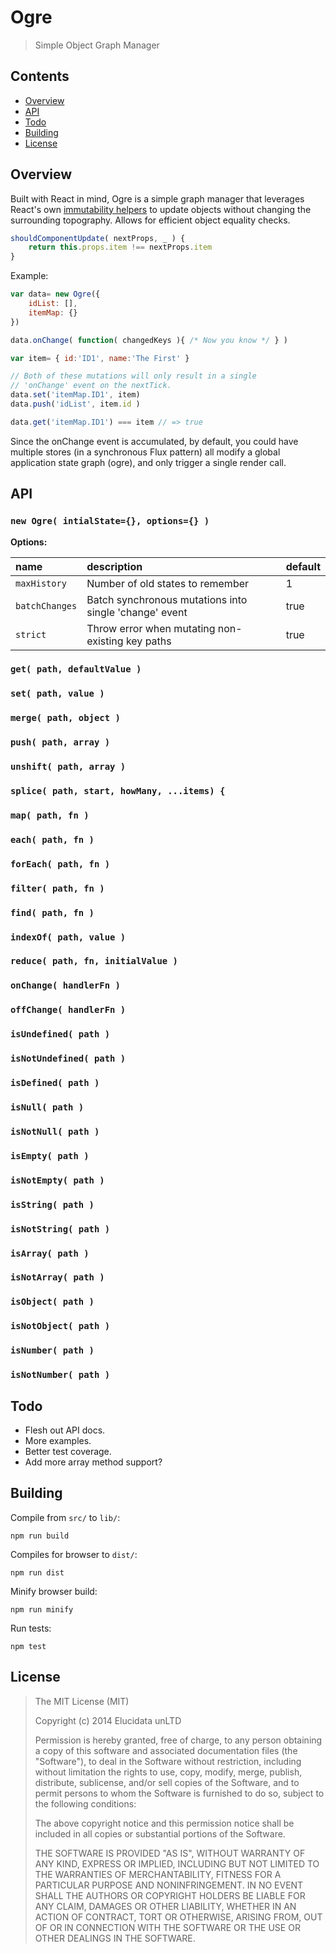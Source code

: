 # Ogre

> Simple Object Graph Manager


## Contents

- [Overview](#overview)
- [API](#api)
- [Todo](#todo)
- [Building](#building)
- [License](#license)

<!-- end toc -->


## Overview

Built with React in mind, Ogre is a simple graph manager that leverages React's own [immutability helpers](http://facebook.github.io/react/docs/update.html) to update objects without changing the surrounding topography. Allows for efficient object equality checks.

``` javascript
shouldComponentUpdate( nextProps, _ ) {
    return this.props.item !== nextProps.item
}
```

Example:

``` javascript
var data= new Ogre({
    idList: [],
    itemMap: {}
})

data.onChange( function( changedKeys ){ /* Now you know */ } )

var item= { id:'ID1', name:'The First' }

// Both of these mutations will only result in a single
// 'onChange' event on the nextTick.
data.set('itemMap.ID1', item)
data.push('idList', item.id )

data.get('itemMap.ID1') === item // => true

```

Since the onChange event is accumulated, by default, you could have multiple stores (in a synchronous Flux pattern) all modify a global application state graph (ogre), and only trigger a single render call.


## API
### `new Ogre( intialState={}, options={} )`

**Options:**

| name           | description                                            | default |
|:---------------|:-------------------------------------------------------|:--------|
| `maxHistory`   | Number of old states to remember                       | 1       |
| `batchChanges` | Batch synchronous mutations into single 'change' event | true    |
| `strict`       | Throw error when mutating non-existing key paths       | true    |

### `get( path, defaultValue )`
### `set( path, value )`

### `merge( path, object )`
### `push( path, array )`
### `unshift( path, array )`
### `splice( path, start, howMany, ...items) {`

### `map( path, fn )`
### `each( path, fn )`
### `forEach( path, fn )`
### `filter( path, fn )`
### `find( path, fn )`
### `indexOf( path, value )`
### `reduce( path, fn, initialValue )`

### `onChange( handlerFn )`
### `offChange( handlerFn )`

### `isUndefined( path )`
### `isNotUndefined( path )`
### `isDefined( path )`
### `isNull( path )`
### `isNotNull( path )`
### `isEmpty( path )`
### `isNotEmpty( path )`
### `isString( path )`
### `isNotString( path )`
### `isArray( path )`
### `isNotArray( path )`
### `isObject( path )`
### `isNotObject( path )`
### `isNumber( path )`
### `isNotNumber( path )`

## Todo

- Flesh out API docs.
- More examples.
- Better test coverage.
- Add more array method support?


## Building

Compile from `src/` to `lib/`:

    npm run build

Compiles for browser to `dist/`:

    npm run dist

Minify browser build:

    npm run minify

Run tests:

    npm test


## License

> The MIT License (MIT)
>
> Copyright (c) 2014 Elucidata unLTD
>
> Permission is hereby granted, free of charge, to any person obtaining a copy
> of this software and associated documentation files (the "Software"), to deal
> in the Software without restriction, including without limitation the rights
> to use, copy, modify, merge, publish, distribute, sublicense, and/or sell
> copies of the Software, and to permit persons to whom the Software is
> furnished to do so, subject to the following conditions:
>
> The above copyright notice and this permission notice shall be included in all
> copies or substantial portions of the Software.
>
> THE SOFTWARE IS PROVIDED "AS IS", WITHOUT WARRANTY OF ANY KIND, EXPRESS OR
> IMPLIED, INCLUDING BUT NOT LIMITED TO THE WARRANTIES OF MERCHANTABILITY,
> FITNESS FOR A PARTICULAR PURPOSE AND NONINFRINGEMENT. IN NO EVENT SHALL THE
> AUTHORS OR COPYRIGHT HOLDERS BE LIABLE FOR ANY CLAIM, DAMAGES OR OTHER
> LIABILITY, WHETHER IN AN ACTION OF CONTRACT, TORT OR OTHERWISE, ARISING FROM,
> OUT OF OR IN CONNECTION WITH THE SOFTWARE OR THE USE OR OTHER DEALINGS IN THE
> SOFTWARE.
